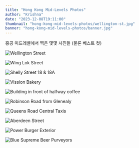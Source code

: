 ```yaml
---
title: "Hong Kong Mid-Levels Photos"
author: "Krishna"
date: "2023-12-08T19:11:00"
thumbnail: "hong-kong-mid-levels-photos/wellington-st.jpg"
banner: "hong-kong-mid-levels-photos/banner.jpg"
---
```


홍콩 미드레벨에서 찍은 몇몇 사진들 (물론 베스트 컷)

![Wellington Street](../img/hong-kong-mid-levels-photos/wellington-st.jpg)

[//]: <> (이 거리에 Tsim Chai Kee Noodle 이라는 국수집이 있는데 완전 강추.)

![Wing Lok Street](../img/hong-kong-mid-levels-photos/wing-lok-st.jpg)

![Shelly Street 18 & 18A](../img/hong-kong-mid-levels-photos/shelly-st-18-n-18a.jpg)

![Vission Bakery](../img/hong-kong-mid-levels-photos/vission-bakery.jpg)

![Building in front of halfway coffee](../img/hong-kong-mid-levels-photos/building-infront-of-halfway-coffee.jpg)

[//]: <> (미드레벨 에스컬레이터를 타고 올라가다 보면 나오는 골목 중 하나에 있는 Halfway Coffee Mid-Levels라는 카페에서 찍은 사진. 야외 카페인데 분위기가 너무 좋다.)

![Robinson Road from Glenealy](../img/hong-kong-mid-levels-photos/robinson-rd-from-glenealy.jpg)

![Queens Road Central Taxis](../img/hong-kong-mid-levels-photos/queens-road-central.jpg)

![Aberdeen Street](../img/hong-kong-mid-levels-photos/aberdeen-st.jpg)

![Power Burger Exterior](../img/hong-kong-mid-levels-photos/power-burger-exterior.jpg)

[//]: <> (이 Power Burger라는 버거집도 맛있다.)

![Blue Supreme Beer Purveyors](../img/hong-kong-mid-levels-photos/mid-lvls-bsbp.jpg)
